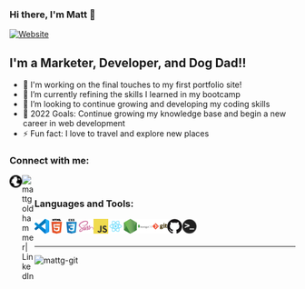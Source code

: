

<!--
**MattG-Git/MattG-Git** is a ✨ _special_ ✨ repository because its `README.md` (this file) appears on your GitHub profile.-->

### Hi there, I'm Matt 👋

[![Website](https://img.shields.io/website?label=mattgoldhammer.com&style=for-the-badge&url=http://mattgoldhammer.com/)](http://mattgoldhammer.com/)

## I'm a Marketer, Developer, and Dog Dad!!

- 🔭 I'm working on the final touches to my first portfolio site!
- 🌱 I’m currently refining the skills I learned in my bootcamp 
- 👯 I’m looking to continue growing and developing my coding skills 
- 🥅 2022 Goals: Continue growing my knowledge base and begin a new career in web development
- ⚡ Fun fact: I love to travel and explore new places

### Connect with me:

[<img align="left" alt="mattgoldhammer.com" width="22px" src="https://raw.githubusercontent.com/iconic/open-iconic/master/svg/globe.svg" />][website]

[<img align="left" alt="mattgoldhammer| LinkedIn" width="22px" src="https://cdn.jsdelivr.net/npm/simple-icons@v3/icons/linkedin.svg" />][linkedin]


<br />

### Languages and Tools:

<img align="left" alt="Visual Studio Code" width="26px" src="https://raw.githubusercontent.com/github/explore/80688e429a7d4ef2fca1e82350fe8e3517d3494d/topics/visual-studio-code/visual-studio-code.png" />

<img align="left" alt="HTML5" width="26px" src="https://raw.githubusercontent.com/github/explore/80688e429a7d4ef2fca1e82350fe8e3517d3494d/topics/html/html.png" />

<img align="left" alt="CSS3" width="26px" src="https://raw.githubusercontent.com/github/explore/80688e429a7d4ef2fca1e82350fe8e3517d3494d/topics/css/css.png" />

<img align="left" alt="Sass" width="26px" src="https://raw.githubusercontent.com/github/explore/80688e429a7d4ef2fca1e82350fe8e3517d3494d/topics/sass/sass.png" />

<img align="left" alt="JavaScript" width="26px" src="https://raw.githubusercontent.com/github/explore/80688e429a7d4ef2fca1e82350fe8e3517d3494d/topics/javascript/javascript.png" />

<img align="left" alt="React" width="26px" src="https://raw.githubusercontent.com/github/explore/80688e429a7d4ef2fca1e82350fe8e3517d3494d/topics/react/react.png" />

<img align="left" alt="Node.js" width="26px" src="https://raw.githubusercontent.com/github/explore/80688e429a7d4ef2fca1e82350fe8e3517d3494d/topics/nodejs/nodejs.png" />

<img align="left" alt="MongoDB" width="26px" src="https://raw.githubusercontent.com/github/explore/80688e429a7d4ef2fca1e82350fe8e3517d3494d/topics/mongodb/mongodb.png" />

<img align="left" alt="Git" width="26px" src="https://raw.githubusercontent.com/github/explore/80688e429a7d4ef2fca1e82350fe8e3517d3494d/topics/git/git.png" />

<img align="left" alt="GitHub" width="26px" src="https://raw.githubusercontent.com/github/explore/78df643247d429f6cc873026c0622819ad797942/topics/github/github.png" />

<img align="left" alt="Terminal" width="26px" src="https://raw.githubusercontent.com/github/explore/80688e429a7d4ef2fca1e82350fe8e3517d3494d/topics/terminal/terminal.png" />
<br />
<br />

---


<p><img align="center" src="https://github-readme-streak-stats.herokuapp.com/?user=mattg-git&" alt="mattg-git" /></p>


[website]: http://mattgoldhammer.com/
[linkedin]: https://www.linkedin.com/feed/


